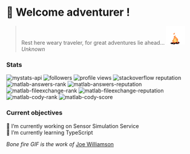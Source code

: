 # 👋 Welcome adventurer !
> Rest here weary traveler, for great adventures lie ahead... <img width="50px" height="50px" src="bonefire.gif">  
_Unknown_  
### Stats
![mystats-api](https://img.shields.io/endpoint?style=flat&url=https%3A%2F%2Fmystats-api.herokuapp.com%2F)
![followers](https://img.shields.io/github/followers/smamusa?style=flat)
![profile views](https://komarev.com/ghpvc/?username=smamusa&style=flat)
![stackoverflow reputation](https://img.shields.io/endpoint?style=flat&url=https%3A%2F%2Fmystats-api.herokuapp.com%2Fapi%2Fstackexchange%2Fstackoverflow%2Freputation)  
![matlab-answers-rank](https://img.shields.io/endpoint?style=flat&url=https%3A%2F%2Fmystats-api.herokuapp.com%2Fapi%2Fmatlab%2Fanswers)
![matlab-answers-reputation](https://img.shields.io/endpoint?style=flat&url=https%3A%2F%2Fmystats-api.herokuapp.com%2Fapi%2Fmatlab%2Fanswers%2Freputation)  
![matlab-fileexchange-rank](https://img.shields.io/endpoint?style=flat&&url=https%3A%2F%2Fmystats-api.herokuapp.com%2Fapi%2Fmatlab%2Ffileexchange)
![matlab-fileexchange-reputation](https://img.shields.io/endpoint?style=flat&url=https%3A%2F%2Fmystats-api.herokuapp.com%2Fapi%2Fmatlab%2Ffileexchange%2Freputation)  
![matlab-cody-rank](https://img.shields.io/endpoint?style=flat&url=https%3A%2F%2Fmystats-api.herokuapp.com%2Fapi%2Fmatlab%2Fcody)
![matlab-cody-score](https://img.shields.io/endpoint?style=flat&url=https%3A%2F%2Fmystats-api.herokuapp.com%2Fapi%2Fmatlab%2Fcody%2Fscore)  

### Current objectives
🔭 I’m currently working on Sensor Simulation Service  
🌱 I’m currently learning TypeScript

<!--
**smamusa/smamusa** is a ✨ _special_ ✨ repository because its `README.md` (this file) appears on your GitHub profile.

Here are some ideas to get you started:

- 🔭 I’m currently working on ...
- 🌱 I’m currently learning ...
- 👯 I’m looking to collaborate on ...
- 🤔 I’m looking for help with ...
- 💬 Ask me about ...
- 📫 How to reach me: ...
- 😄 Pronouns: ...
- ⚡ Fun fact: ...
-->

_Bone fire GIF is the work of_ [Joe Williamson](http://joecreates.co.uk/art/)
